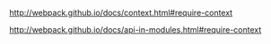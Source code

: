 http://webpack.github.io/docs/context.html#require-context


http://webpack.github.io/docs/api-in-modules.html#require-context
